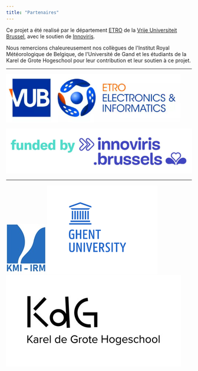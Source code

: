 ```yaml
---
title: "Partenaires"
---
```



Ce projet a été realisé par le département [ETRO](https://www.etrovub.be/) de la [Vrije Universiteit Brussel](https://www.vub.be/), avec le soutien de [Innoviris](https://innoviris.brussels/).

Nous remercions chaleureusement nos collègues de l'Institut Royal Météorologique de Belgique, de l'Université de Gand et les étudiants de la Karel de Grote Hogeschool pour leur contribution et leur soutien à ce projet.
*** 

[![ETRO VUB](/assets/images/partners/logo-vub-etro.png)](https://www.etrovub.be/)

[![Innoviris](/assets/images/partners/logo-innoviris.jpg)](https://innoviris.brussels/)

***


[![RMI](/assets/images/partners/logo-kmi.jpg)](https://www.meteo.be/)[![UGent](/assets/images/partners/logo-ugent-en.png)](https://www.ugent.be/)[![KdG](/assets/images/partners/logo-KdG.png)](https://www.kdg.be/)
